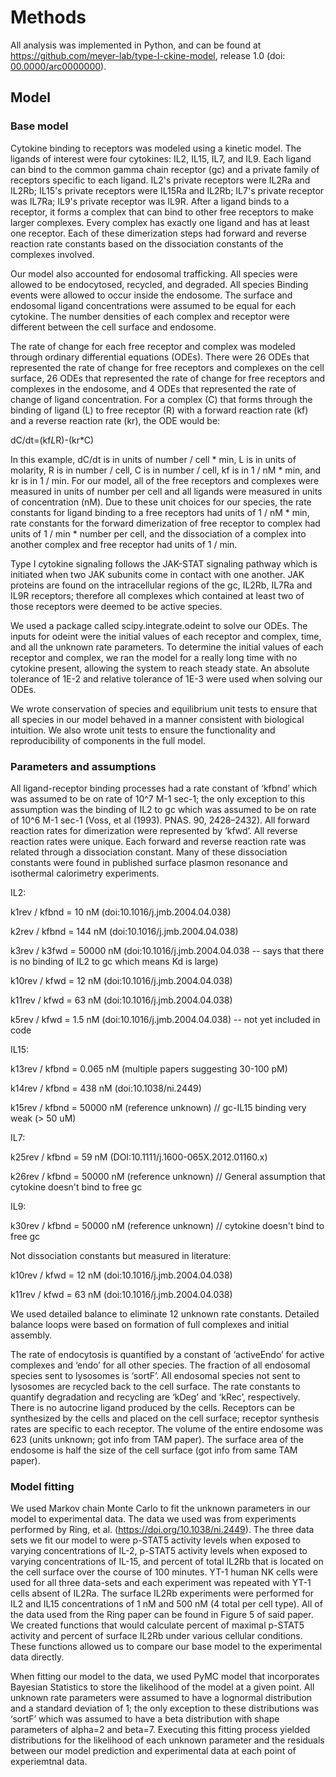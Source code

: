 # Methods

All analysis was implemented in Python, and can be found at <https://github.com/meyer-lab/type-I-ckine-model>, release 1.0 (doi: [00.0000/arc0000000](https://doi.org/doi-url)).



## Model

### Base model

Cytokine binding to receptors was modeled using a kinetic model.  The ligands of interest were four cytokines: IL2, IL15, IL7, and IL9. Each ligand can bind to the common gamma chain receptor (gc) and a private family of receptors specific to each ligand. IL2's private receptors were IL2Ra and IL2Rb; IL15's private receptors were IL15Ra and IL2Rb; IL7's private receptor was IL7Ra; IL9's private receptor was IL9R. After a ligand binds to a receptor, it forms a complex that can bind to other free receptors to make larger complexes. Every complex has exactly one ligand and has at least one receptor. Each of these dimerization steps had forward and reverse reaction rate constants based on the dissociation constants of the complexes involved.

Our model also accounted for endosomal trafficking. All species were allowed to be endocytosed, recycled, and degraded. All species  Binding events were allowed to occur inside the endosome. The surface and endosomal ligand concentrations were assumed to be equal for each cytokine. The number densities of each complex and receptor were different between the cell surface and endosome. 

The rate of change for each free receptor and complex was modeled through ordinary differential equations (ODEs). There were 26 ODEs that represented the rate of change for free receptors and complexes on the cell surface, 26 ODEs that represented the rate of change for free receptors and complexes in the endosome, and 4 ODEs that represented the rate of change of ligand concentration. For a complex (C) that forms through the binding of ligand (L) to free receptor (R) with a forward reaction rate (kf) and a reverse reaction rate (kr), the ODE would be:

dC/dt=(kf*L*R)-(kr*C) 

In this example, dC/dt is in units of number / cell * min, L is in units of molarity, R is in number / cell, C is in number / cell, kf is in 1 / nM * min, and kr is in 1 / min. For our model, all of the free receptors and complexes were measured in units of number per cell and all ligands were measured in units of concentration (nM). Due to these unit choices for our species, the rate constants for ligand binding to a free receptors had units of 1 / nM * min, rate constants for the forward dimerization of free receptor to complex had units of 1 / min * number per cell, and the dissociation of a complex into another complex and free receptor had units of 1 / min.

Type I cytokine signaling follows the JAK-STAT signaling pathway which is initiated when two JAK subunits come in contact with one another. JAK proteins are found on the intracellular regions of the gc, IL2Rb, IL7Ra and IL9R receptors; therefore all complexes which contained at least two of those receptors were deemed to be active species.

We used a package called scipy.integrate.odeint to solve our ODEs. The inputs for odeint were the initial values of each receptor and complex, time, and all the unknown rate parameters. To determine the initial values of each receptor and complex, we ran the model for a really long time with no cytokine present, allowing the system to reach steady state. An absolute tolerance of 1E-2 and relative tolerance of 1E-3 were used when solving our ODEs.

We wrote conservation of species and equilibrium unit tests to ensure that all species in our model behaved in a manner consistent with biological intuition. We also wrote unit tests to ensure the functionality and reproducibility of components in the full model.


### Parameters and assumptions

All ligand-receptor binding processes had a rate constant of ‘kfbnd’ which was assumed to be on rate of 10^7 M-1 sec-1; the only exception to this assumption was the binding of IL2 to gc which was assumed to be on rate of 10^6 M-1 sec-1 (Voss, et al (1993). PNAS. 90, 2428–2432). All forward reaction rates for dimerization were represented by ‘kfwd’. All reverse reaction rates were unique. Each forward and reverse reaction rate was related through a dissociation constant. Many of these dissociation constants were found in published surface plasmon resonance and isothermal calorimetry experiments.


IL2:

k1rev / kfbnd = 10 nM (doi:10.1016/j.jmb.2004.04.038)

k2rev / kfbnd = 144 nM (doi:10.1016/j.jmb.2004.04.038)

k3rev / k3fwd = 50000 nM (doi:10.1016/j.jmb.2004.04.038 -- says that there is no binding of IL2 to gc which means Kd is large)

k10rev / kfwd = 12 nM (doi:10.1016/j.jmb.2004.04.038)

k11rev / kfwd = 63 nM (doi:10.1016/j.jmb.2004.04.038)

k5rev / kfwd = 1.5 nM (doi:10.1016/j.jmb.2004.04.038) -- not yet included in code

IL15:

k13rev / kfbnd = 0.065 nM (multiple papers suggesting 30-100 pM)

k14rev / kfbnd = 438 nM (doi:10.1038/ni.2449)

k15rev / kfbnd = 50000 nM (reference unknown) // gc-IL15 binding very weak (> 50 uM)

IL7:

k25rev / kfbnd = 59 nM (DOI:10.1111/j.1600-065X.2012.01160.x)

k26rev / kfbnd = 50000 nM (reference unknown) // General assumption that cytokine doesn't bind to free gc

IL9:

k30rev / kfbnd = 50000 nM (reference unknown) // cytokine doesn't bind to free gc

Not dissociation constants but measured in literature:

k10rev / kfwd = 12 nM (doi:10.1016/j.jmb.2004.04.038)

k11rev / kfwd = 63 nM (doi:10.1016/j.jmb.2004.04.038)

We used detailed balance to eliminate 12 unknown rate constants. Detailed balance loops were based on formation of full complexes and initial assembly.

The rate of endocytosis is quantified by a constant of ‘activeEndo’ for active complexes and ‘endo’ for all other species. The fraction of all endosomal species sent to lysosomes is ‘sortF’. All endosomal species not sent to lysosomes are recycled back to the cell surface. The rate constants to quantify degradation and recycling are ‘kDeg’ and ‘kRec’, respectively. There is no autocrine ligand produced by the cells. Receptors can be synthesized by the cells and placed on the cell surface; receptor synthesis rates are specific to each receptor. The volume of the entire endosome was 623 (units unknown; got info from TAM paper). The surface area of the endosome is half the size of the cell surface (got info from same TAM paper).


### Model fitting

We used Markov chain Monte Carlo to fit the unknown parameters in our model to experimental data. The data we used was from experiments performed by Ring, et al. (https://doi.org/10.1038/ni.2449). The three data sets we fit our model to were p-STAT5 activity levels when exposed to varying concentrations of IL-2, p-STAT5 activity levels when exposed to varying concentrations of IL-15, and percent of total IL2Rb that is located on the cell surface over the course of 100 minutes. YT-1 human NK cells were used for all three data-sets and each experiment was repeated with YT-1 cells absent of IL2Ra. The surface IL2Rb experiments were performed for IL2 and IL15 concentrations of 1 nM and 500 nM (4 total per cell type). All of the data used from the Ring paper can be found in Figure 5 of said paper. We created functions that would calculate percent of maximal p-STAT5 activity and percent of surface IL2Rb under various cellular conditions. These functions allowed us to compare our base model to the experimental data directly.

When fitting our model to the data, we used PyMC model that incorporates Bayesian Statistics to store the likelihood of the model at a given point. All unknown rate parameters were assumed to have a lognormal distribution and a standard deviation of 1; the only exception to these distributions was ‘sortF’ which was assumed to have a beta distribution with shape parameters of alpha=2 and beta=7. Executing this fitting process yielded distributions for the likelihood of each unknown parameter and the residuals between our model prediction and experimental data at each point of experiemtnal data. 
